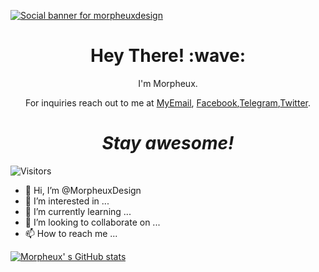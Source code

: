 [![Social banner for morpheuxdesign](https://github.com/morpheuxdesign/morpheuxdesign/blob/main/MorpheuxDesign.gif)](https://www.morpheuxdesign.com)

<h1 align='center'> Hey There! :wave:</h1>
<p align='center'>
I'm Morpheux.
</p>
<p align='center'>  For inquiries reach out to me at <a href="mailto:morpheux@morpheuxdesign.com">MyEmail</a>,
<a href="https://www.facebook.com/Morpheux.Design">Facebook</a>,<a href="https://t.me/MorpheuxDesign">Telegram</a>,<a href="https://twitter.com/morpheuxdesign">Twitter</a>.</p>
<h1 align='center'><i>Stay awesome!</i></h1>

![Visitors](https://visitor-badge.laobi.icu/badge?page_id=morpheuxdesign.morpheuxdesign)




- 👋 Hi, I’m @MorpheuxDesign
- 👀 I’m interested in ...
- 🌱 I’m currently learning ...
- 💞️ I’m looking to collaborate on ...
- 📫 How to reach me ...


[![Morpheux' s GitHub stats](https://github-readme-stats.vercel.app/api?username=morpheuxdesign)](https://github.com/morpheuxdesign/github-readme-stats)
<!---
MorpheuxDesign/MorpheuxDesign is a ✨ special ✨ repository because its `README.md` (this file) appears on your GitHub profile.
You can click the Preview link to take a look at your changes.
--->
